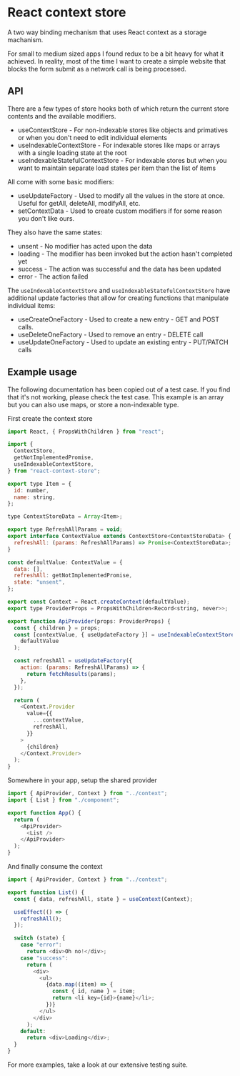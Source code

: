 # React context store

A two way binding mechanism that uses React context as a storage machanism.

For small to medium sized apps I found redux to be a bit heavy for what it achieved. In reality, most of the time I want to create a simple website that blocks the form submit as a network call is being processed.

## API

There are a few types of store hooks both of which return the current store contents and the available modifiers.

- useContextStore - For non-indexable stores like objects and primatives or when you don't need to edit individual elements
- useIndexableContextStore - For indexable stores like maps or arrays with a single loading state at the root
- useIndexableStatefulContextStore - For indexable stores but when you want to maintain separate load states per item than the list of items

All come with some basic modifiers:

- useUpdateFactory - Used to modify all the values in the store at once. Useful for getAll, deleteAll, modifyAll, etc.
- setContextData - Used to create custom modifiers if for some reason you don't like ours.

They also have the same states:

- unsent - No modifier has acted upon the data
- loading - The modifier has been invoked but the action hasn't completed yet
- success - The action was successful and the data has been updated
- error - The action failed

The `useIndexableContextStore` and `useIndexableStatefulContextStore` have additional update factories that allow for creating functions that manipulate individual items:

- useCreateOneFactory - Used to create a new entry - GET and POST calls.
- useDeleteOneFactory - Used to remove an entry - DELETE call
- useUpdateOneFactory - Used to update an existing entry - PUT/PATCH calls

## Example usage

The following documentation has been copied out of a test case. If you find that it's not working, please check the test case. This example is an array but you can also use maps, or store a non-indexable type.

First create the context store

```javascript
import React, { PropsWithChildren } from "react";

import {
  ContextStore,
  getNotImplementedPromise,
  useIndexableContextStore,
} from "react-context-store";

export type Item = {
  id: number,
  name: string,
};

type ContextStoreData = Array<Item>;

export type RefreshAllParams = void;
export interface ContextValue extends ContextStore<ContextStoreData> {
  refreshAll: (params: RefreshAllParams) => Promise<ContextStoreData>;
}

const defaultValue: ContextValue = {
  data: [],
  refreshAll: getNotImplementedPromise,
  state: "unsent",
};

export const Context = React.createContext(defaultValue);
export type ProviderProps = PropsWithChildren<Record<string, never>>;

export function ApiProvider(props: ProviderProps) {
  const { children } = props;
  const [contextValue, { useUpdateFactory }] = useIndexableContextStore(
    defaultValue
  );

  const refreshAll = useUpdateFactory({
    action: (params: RefreshAllParams) => {
      return fetchResults(params);
    },
  });

  return (
    <Context.Provider
      value={{
        ...contextValue,
        refreshAll,
      }}
    >
      {children}
    </Context.Provider>
  );
}
```

Somewhere in your app, setup the shared provider

```javascript
import { ApiProvider, Context } from "../context";
import { List } from "./component";

export function App() {
  return (
    <ApiProvider>
      <List />
    </ApiProvider>
  );
}
```

And finally consume the context

```javascript
import { ApiProvider, Context } from "../context";

export function List() {
  const { data, refreshAll, state } = useContext(Context);

  useEffect(() => {
    refreshAll();
  });

  switch (state) {
    case "error":
      return <div>Oh no!</div>;
    case "success":
      return (
        <div>
          <ul>
            {data.map((item) => {
              const { id, name } = item;
              return <li key={id}>{name}</li>;
            })}
          </ul>
        </div>
      );
    default:
      return <div>Loading</div>;
  }
}
```

For more examples, take a look at our extensive testing suite.
